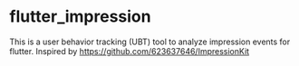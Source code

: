 # flutter_impression
This is a user behavior tracking (UBT) tool to analyze impression events for flutter. Inspired by https://github.com/623637646/ImpressionKit
